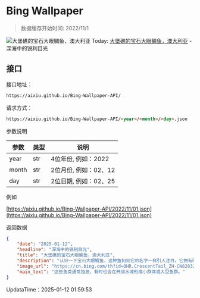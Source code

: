 # Bing Wallpaper

> 数据缓存开始时间: 2022/11/1

![大堡礁的宝石大眼鲷鱼，澳大利亚](https://cn.bing.com/th?id=OHR.CrescentTail_ZH-CN8283248964_1920x1080.webp)
Today: [大堡礁的宝石大眼鲷鱼，澳大利亚](https://cn.bing.com/th?id=OHR.CrescentTail_ZH-CN8283248964_1920x1080.webp) - 深海中的锐利目光

## 接口

接口地址：

```html
https://aixiu.github.io/Bing-Wallpaper-API/
```

请求方式：

```html
https://aixiu.github.io/Bing-Wallpaper-API/<year>/<month>/<day>.json
```

参数说明

| 参数 | 类型 | 说明 |
| - | - | - |
| year | str | 4位年份, 例如：2022 |
| month | str | 2位月份, 例如：02、12 |
| day | str | 2位日期, 例如：02、25 |

例如

[https://aixiu.github.io/Bing-Wallpaper-API/2022/11/01.json](https://aixiu.github.io/Bing-Wallpaper-API/2022/11/01.json)

返回数据

```json
{
    "date": "2025-01-12",
    "headline": "深海中的锐利目光",
    "title": "大堡礁的宝石大眼鲷鱼，澳大利亚",
    "description": "认识一下宝石大眼鲷鱼，这种鱼如同它的名字一样引人注目。它拥有硕大的眼睛和一条形状如新月的尾鳍，十分容易辨认。宝石大眼鲷鱼体长约18至20英寸，体型流线型，下颚突出，带有细小的圆锥形牙齿。它的眼睛适应了深水的低光环境，帮助它发现猎物和躲避掠食者。这种鱼主要捕食小型鱼类、甲壳类和无脊椎动物，支撑其活跃穿梭于珊瑚礁的生活方式。",
    "image_url": "https://cn.bing.com/th?id=OHR.CrescentTail_ZH-CN8283248964_1920x1080.webp",
    "main_text": "这些鱼类通常独居，有时也会在开阔水域形成小群体或大型鱼群。"
}
```

UpdataTime：2025-01-12 01:59:53
